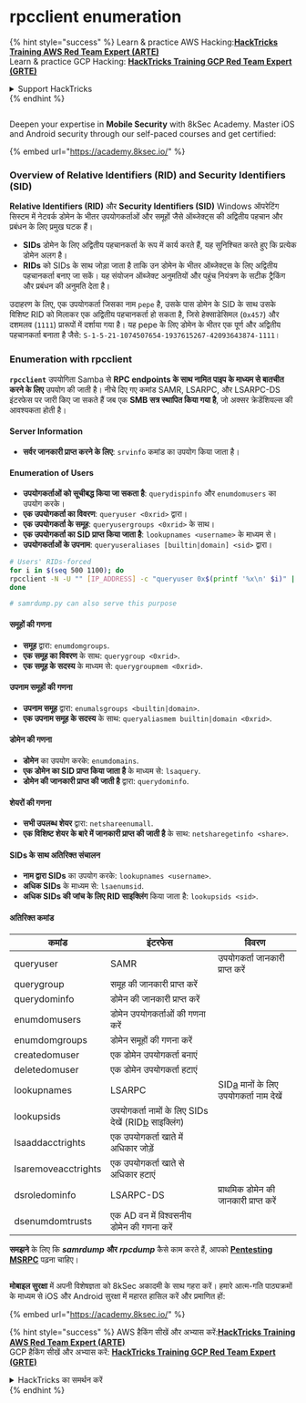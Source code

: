 # rpcclient enumeration

{% hint style="success" %}
Learn & practice AWS Hacking:<img src="/.gitbook/assets/arte.png" alt="" data-size="line">[**HackTricks Training AWS Red Team Expert (ARTE)**](https://training.hacktricks.xyz/courses/arte)<img src="/.gitbook/assets/arte.png" alt="" data-size="line">\
Learn & practice GCP Hacking: <img src="/.gitbook/assets/grte.png" alt="" data-size="line">[**HackTricks Training GCP Red Team Expert (GRTE)**<img src="/.gitbook/assets/grte.png" alt="" data-size="line">](https://training.hacktricks.xyz/courses/grte)

<details>

<summary>Support HackTricks</summary>

* Check the [**subscription plans**](https://github.com/sponsors/carlospolop)!
* **Join the** 💬 [**Discord group**](https://discord.gg/hRep4RUj7f) or the [**telegram group**](https://t.me/peass) or **follow** us on **Twitter** 🐦 [**@hacktricks\_live**](https://twitter.com/hacktricks\_live)**.**
* **Share hacking tricks by submitting PRs to the** [**HackTricks**](https://github.com/carlospolop/hacktricks) and [**HackTricks Cloud**](https://github.com/carlospolop/hacktricks-cloud) github repos.

</details>
{% endhint %}

<figure><img src="/.gitbook/assets/image (2).png" alt=""><figcaption></figcaption></figure>

Deepen your expertise in **Mobile Security** with 8kSec Academy. Master iOS and Android security through our self-paced courses and get certified:

{% embed url="https://academy.8ksec.io/" %}

### Overview of Relative Identifiers (RID) and Security Identifiers (SID)

**Relative Identifiers (RID)** और **Security Identifiers (SID)** Windows ऑपरेटिंग सिस्टम में नेटवर्क डोमेन के भीतर उपयोगकर्ताओं और समूहों जैसे ऑब्जेक्ट्स की अद्वितीय पहचान और प्रबंधन के लिए प्रमुख घटक हैं।

- **SIDs** डोमेन के लिए अद्वितीय पहचानकर्ता के रूप में कार्य करते हैं, यह सुनिश्चित करते हुए कि प्रत्येक डोमेन अलग है।
- **RIDs** को SIDs के साथ जोड़ा जाता है ताकि उन डोमेन के भीतर ऑब्जेक्ट्स के लिए अद्वितीय पहचानकर्ता बनाए जा सकें। यह संयोजन ऑब्जेक्ट अनुमतियों और पहुंच नियंत्रण के सटीक ट्रैकिंग और प्रबंधन की अनुमति देता है।

उदाहरण के लिए, एक उपयोगकर्ता जिसका नाम `pepe` है, उसके पास डोमेन के SID के साथ उसके विशिष्ट RID को मिलाकर एक अद्वितीय पहचानकर्ता हो सकता है, जिसे हेक्साडेसिमल (`0x457`) और दशमलव (`1111`) प्रारूपों में दर्शाया गया है। यह pepe के लिए डोमेन के भीतर एक पूर्ण और अद्वितीय पहचानकर्ता बनाता है जैसे: `S-1-5-21-1074507654-1937615267-42093643874-1111`।

### **Enumeration with rpcclient**

**`rpcclient`** उपयोगिता Samba से **RPC endpoints के साथ नामित पाइप के माध्यम से बातचीत करने के लिए** उपयोग की जाती है। नीचे दिए गए कमांड SAMR, LSARPC, और LSARPC-DS इंटरफेस पर जारी किए जा सकते हैं जब एक **SMB सत्र स्थापित किया गया है**, जो अक्सर क्रेडेंशियल्स की आवश्यकता होती है।

#### Server Information

* **सर्वर जानकारी प्राप्त करने के लिए**: `srvinfo` कमांड का उपयोग किया जाता है।

#### Enumeration of Users

* **उपयोगकर्ताओं को सूचीबद्ध किया जा सकता है**: `querydispinfo` और `enumdomusers` का उपयोग करके।
* **एक उपयोगकर्ता का विवरण**: `queryuser <0xrid>` द्वारा।
* **एक उपयोगकर्ता के समूह**: `queryusergroups <0xrid>` के साथ।
* **एक उपयोगकर्ता का SID प्राप्त किया जाता है**: `lookupnames <username>` के माध्यम से।
* **उपयोगकर्ताओं के उपनाम**: `queryuseraliases [builtin|domain] <sid>` द्वारा।
```bash
# Users' RIDs-forced
for i in $(seq 500 1100); do
rpcclient -N -U "" [IP_ADDRESS] -c "queryuser 0x$(printf '%x\n' $i)" | grep "User Name\|user_rid\|group_rid" && echo "";
done

# samrdump.py can also serve this purpose
```
#### समूहों की गणना

* **समूह** द्वारा: `enumdomgroups`.
* **एक समूह का विवरण** के साथ: `querygroup <0xrid>`.
* **एक समूह के सदस्य** के माध्यम से: `querygroupmem <0xrid>`.

#### उपनाम समूहों की गणना

* **उपनाम समूह** द्वारा: `enumalsgroups <builtin|domain>`.
* **एक उपनाम समूह के सदस्य** के साथ: `queryaliasmem builtin|domain <0xrid>`.

#### डोमेन की गणना

* **डोमेन** का उपयोग करके: `enumdomains`.
* **एक डोमेन का SID प्राप्त किया जाता है** के माध्यम से: `lsaquery`.
* **डोमेन की जानकारी प्राप्त की जाती है** द्वारा: `querydominfo`.

#### शेयरों की गणना

* **सभी उपलब्ध शेयर** द्वारा: `netshareenumall`.
* **एक विशिष्ट शेयर के बारे में जानकारी प्राप्त की जाती है** के साथ: `netsharegetinfo <share>`.

#### SIDs के साथ अतिरिक्त संचालन

* **नाम द्वारा SIDs** का उपयोग करके: `lookupnames <username>`.
* **अधिक SIDs** के माध्यम से: `lsaenumsid`.
* **अधिक SIDs की जांच के लिए RID साइक्लिंग** किया जाता है: `lookupsids <sid>`.

#### **अतिरिक्त कमांड**

| **कमांड**           | **इंटरफेस**                                                                                                                                     | **विवरण**                                                                                                                           |
| ------------------- | ------------------------------------------------------------------------------------------------------------------------------------------------- | ----------------------------------------------------------------------------------------------------------------------------------------- |
| queryuser           | SAMR                                                                                                                                              | उपयोगकर्ता जानकारी प्राप्त करें                                                                                                                 |
| querygroup          | समूह की जानकारी प्राप्त करें                                                                                                                        |                                                                                                                                           |
| querydominfo        | डोमेन की जानकारी प्राप्त करें                                                                                                                       |                                                                                                                                           |
| enumdomusers        | डोमेन उपयोगकर्ताओं की गणना करें                                                                                                                            |                                                                                                                                           |
| enumdomgroups       | डोमेन समूहों की गणना करें                                                                                                                           |                                                                                                                                           |
| createdomuser       | एक डोमेन उपयोगकर्ता बनाएं                                                                                                                              |                                                                                                                                           |
| deletedomuser       | एक डोमेन उपयोगकर्ता हटाएं                                                                                                                              |                                                                                                                                           |
| lookupnames         | LSARPC                                                                                                                                            | SID[a](https://learning.oreilly.com/library/view/network-security-assessment/9781491911044/ch08.html#ch08fn8) मानों के लिए उपयोगकर्ता नाम देखें |
| lookupsids          | उपयोगकर्ता नामों के लिए SIDs देखें (RID[b](https://learning.oreilly.com/library/view/network-security-assessment/9781491911044/ch08.html#ch08fn9) साइक्लिंग) |                                                                                                                                           |
| lsaaddacctrights    | एक उपयोगकर्ता खाते में अधिकार जोड़ें                                                                                                                      |                                                                                                                                           |
| lsaremoveacctrights | एक उपयोगकर्ता खाते से अधिकार हटाएं                                                                                                                 |                                                                                                                                           |
| dsroledominfo       | LSARPC-DS                                                                                                                                         | प्राथमिक डोमेन की जानकारी प्राप्त करें                                                                                                            |
| dsenumdomtrusts     | एक AD वन में विश्वसनीय डोमेन की गणना करें                                                                                                     |                                                                                                                                           |

**समझने** के लिए कि _**samrdump**_ **और** _**rpcdump**_ कैसे काम करते हैं, आपको [**Pentesting MSRPC**](../135-pentesting-msrpc.md) पढ़ना चाहिए।

<figure><img src="/.gitbook/assets/image (2).png" alt=""><figcaption></figcaption></figure>

**मोबाइल सुरक्षा** में अपनी विशेषज्ञता को 8kSec अकादमी के साथ गहरा करें। हमारे आत्म-गति पाठ्यक्रमों के माध्यम से iOS और Android सुरक्षा में महारत हासिल करें और प्रमाणित हों:

{% embed url="https://academy.8ksec.io/" %}

{% hint style="success" %}
AWS हैकिंग सीखें और अभ्यास करें:<img src="/.gitbook/assets/arte.png" alt="" data-size="line">[**HackTricks Training AWS Red Team Expert (ARTE)**](https://training.hacktricks.xyz/courses/arte)<img src="/.gitbook/assets/arte.png" alt="" data-size="line">\
GCP हैकिंग सीखें और अभ्यास करें: <img src="/.gitbook/assets/grte.png" alt="" data-size="line">[**HackTricks Training GCP Red Team Expert (GRTE)**<img src="/.gitbook/assets/grte.png" alt="" data-size="line">](https://training.hacktricks.xyz/courses/grte)

<details>

<summary>HackTricks का समर्थन करें</summary>

* [**सदस्यता योजनाओं**](https://github.com/sponsors/carlospolop) की जांच करें!
* **💬 [**Discord समूह**](https://discord.gg/hRep4RUj7f) या [**telegram समूह**](https://t.me/peass) में शामिल हों या **Twitter** पर हमें **फॉलो** करें 🐦 [**@hacktricks\_live**](https://twitter.com/hacktricks\_live)**.**
* **हैकिंग ट्रिक्स साझा करें और** [**HackTricks**](https://github.com/carlospolop/hacktricks) और [**HackTricks Cloud**](https://github.com/carlospolop/hacktricks-cloud) गिटहब रिपोजिटरी में PR सबमिट करें।

</details>
{% endhint %}
